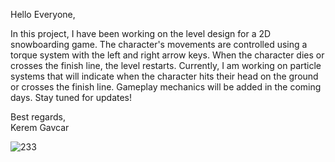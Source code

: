 Hello Everyone,

In this project, I have been working on the level design for a 2D snowboarding game. 
The character's movements are controlled using a torque system with the left and right arrow keys. 
When the character dies or crosses the finish line, the level restarts. 
Currently, I am working on particle systems that will indicate when the character hits their head on the ground or crosses the finish line. 
Gameplay mechanics will be added in the coming days. 
Stay tuned for updates!

Best regards,  
Kerem Gavcar


![233](https://github.com/user-attachments/assets/27433ac5-f62f-4d32-b108-f78c1a2b0c97)
